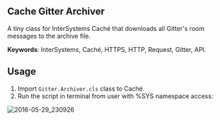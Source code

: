 Cache Gitter Archiver
---------------------

A tiny class for InterSystems Caché that downloads all Gitter's room messages to the archive file.

**Keywords**: InterSystems, Caché, HTTPS, HTTP, Request, Gitter, API.

Usage
-----

1. Import `Gitter.Archiver.cls` class to Caché.
3. Run the script in terminal from user with %SYS namespace access:

![2016-05-29_230926](https://cloud.githubusercontent.com/assets/4989256/15635854/ab5ba444-25f3-11e6-8578-ac9fb74644aa.png)
